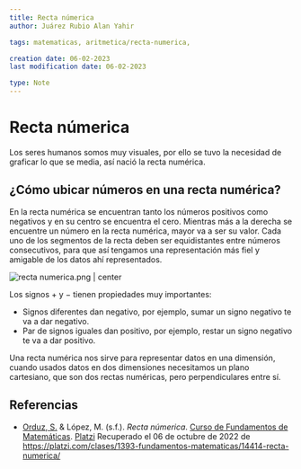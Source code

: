 ```yaml
---
title: Recta númerica
author: Juárez Rubio Alan Yahir

tags: matematicas, aritmetica/recta-numerica, 

creation date: 06-02-2023
last modification date: 06-02-2023

type: Note
---
```


# Recta númerica

Los seres humanos somos muy visuales, por ello se tuvo la necesidad de graficar lo que se media, así nació la recta numérica.

## ¿Cómo ubicar números en una recta numérica?

En la recta numérica se encuentran tanto los números positivos como negativos y en su centro se encuentra el cero. Mientras más a la derecha se encuentre un número en la recta numérica, mayor va a ser su valor. Cada uno de los segmentos de la recta deben ser equidistantes entre números consecutivos, para que así tengamos una representación más fiel y amigable de los datos ahí representados.

![recta numerica.png | center](https://static.platzi.com/media/user_upload/recta%20numerica-9477a558-f4cc-4ae7-bfef-f3c41212c648.jpg)  

Los signos $+$ y $-$ tienen propiedades muy importantes:

-   Signos diferentes dan negativo, por ejemplo, sumar un signo negativo te va a dar negativo.
-   Par de signos iguales dan positivo, por ejemplo, restar un signo negativo te va a dar positivo.

Una recta numérica nos sirve para representar datos en una dimensión, cuando usados datos en dos dimensiones necesitamos un plano cartesiano, que son dos rectas numéricas, pero perpendiculares entre sí.

<div style="page-break-after: always;"></div>

## Referencias

- [Orduz, S.](https://platzi.com/profesores/sergio-orduz-240/) & López, M. (s.f.). _Recta númerica_. [Curso de Fundamentos de Matemáticas](https://platzi.com/cursos/fundamentos-matematicas/). [Platzi](https://platzi.com/) Recuperado el 06 de octubre de 2022 de https://platzi.com/clases/1393-fundamentos-matematicas/14414-recta-numerica/